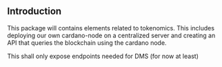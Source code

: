 ## Introduction
This package will contains elements related to tokenomics. This includes deploying our own cardano-node on a centralized server and creating an API that queries the blockchain using the cardano node.

This shall only expose endpoints needed for DMS (for now at least)

